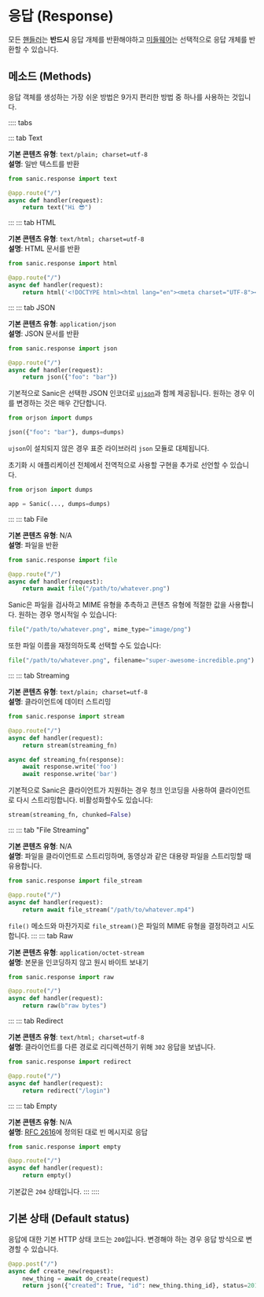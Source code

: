 # 응답 (Response)

모든 [핸들러](./handlers.md)는 **반드시** 응답 개체를 반환해야하고 [미들웨어](./middleware.md)는 선택적으로 응답 개체를 반환할 수 있습니다.

## 메소드 (Methods)

응답 객체를 생성하는 가장 쉬운 방법은 9가지 편리한 방법 중 하나를 사용하는 것입니다.

:::: tabs

::: tab Text

**기본 콘텐츠 유형**: `text/plain; charset=utf-8`  
**설명**: 일반 텍스트를 반환

```python
from sanic.response import text

@app.route("/")
async def handler(request):
    return text("Hi 😎")
```
:::
::: tab HTML

**기본 콘텐츠 유형**: `text/html; charset=utf-8`  
**설명**: HTML 문서를 반환

```python
from sanic.response import html

@app.route("/")
async def handler(request):
    return html('<!DOCTYPE html><html lang="en"><meta charset="UTF-8"><div>Hi 😎</div>')
```
:::
::: tab JSON

**기본 콘텐츠 유형**: `application/json`  
**설명**: JSON 문서를 반환

```python
from sanic.response import json

@app.route("/")
async def handler(request):
    return json({"foo": "bar"})
```

기본적으로 Sanic은 선택한 JSON 인코더로 [`ujson`](https://github.com/ultrajson/ultrajson)과 함께 제공됩니다. 원하는 경우 이를 변경하는 것은 매우 간단합니다.

```python
from orjson import dumps

json({"foo": "bar"}, dumps=dumps)
```

`ujson`이 설치되지 않은 경우 표준 라이브러리 `json` 모듈로 대체됩니다.

초기화 시 애플리케이션 전체에서 전역적으로 사용할 구현을 추가로 선언할 수 있습니다.

```python
from orjson import dumps

app = Sanic(..., dumps=dumps)
```
:::
::: tab File

**기본 콘텐츠 유형**: N/A  
**설명**: 파일을 반환


```python
from sanic.response import file

@app.route("/")
async def handler(request):
    return await file("/path/to/whatever.png")
```

Sanic은 파일을 검사하고 MIME 유형을 추측하고 콘텐츠 유형에 적절한 값을 사용합니다. 
원하는 경우 명시적일 수 있습니다:

```python
file("/path/to/whatever.png", mime_type="image/png")
```

또한 파일 이름을 재정의하도록 선택할 수도 있습니다:

```python
file("/path/to/whatever.png", filename="super-awesome-incredible.png")
```
:::
::: tab Streaming

**기본 콘텐츠 유형**: `text/plain; charset=utf-8`  
**설명**: 클라이언트에 데이터 스트리밍

```python
from sanic.response import stream

@app.route("/")
async def handler(request):
    return stream(streaming_fn)

async def streaming_fn(response):
    await response.write('foo')
    await response.write('bar')
```

기본적으로 Sanic은 클라이언트가 지원하는 경우 청크 인코딩을 사용하여 클라이언트로 다시 스트리밍합니다. 
비활성화할수도 있습니다:

```python
stream(streaming_fn, chunked=False)
```
:::
::: tab "File Streaming"

**기본 콘텐츠 유형**: N/A  
**설명**: 파일을 클라이언트로 스트리밍하며, 동영상과 같은 대용량 파일을 스트리밍할 때 유용합니다.

```python
from sanic.response import file_stream

@app.route("/")
async def handler(request):
    return await file_stream("/path/to/whatever.mp4")
```

`file()` 메소드와 마찬가지로 `file_stream()`은 파일의 MIME 유형을 결정하려고 시도합니다.
:::
::: tab Raw

**기본 콘텐츠 유형**: `application/octet-stream`  
**설명**: 본문을 인코딩하지 않고 원시 바이트 보내기

```python
from sanic.response import raw

@app.route("/")
async def handler(request):
    return raw(b"raw bytes")
```
:::
::: tab Redirect

**기본 콘텐츠 유형**: `text/html; charset=utf-8`  
**설명**: 클라이언트를 다른 경로로 리디렉션하기 위해 `302` 응답을 보냅니다.

```python
from sanic.response import redirect

@app.route("/")
async def handler(request):
    return redirect("/login")
```

:::
::: tab Empty

**기본 콘텐츠 유형**: N/A  
**설명**: [RFC 2616](https://tools.ietf.org/search/rfc2616#section-7.2.1)에 정의된 대로 빈 메시지로 응답

```python
from sanic.response import empty

@app.route("/")
async def handler(request):
    return empty()
```
기본값은 `204` 상태입니다.
:::
::::

## 기본 상태 (Default status)

응답에 대한 기본 HTTP 상태 코드는 `200`입니다. 변경해야 하는 경우 응답 방식으로 변경할 수 있습니다.


```python
@app.post("/")
async def create_new(request):
    new_thing = await do_create(request)
    return json({"created": True, "id": new_thing.thing_id}, status=201)
```
